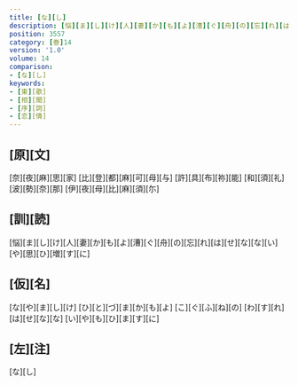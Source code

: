 ```yaml
---
title: [な][し]
description: [悩][ま][し][け][人][妻][か][も][よ][漕][ぐ][舟][の][忘][れ][は][せ][な][な][い][や][思][ひ][増][す][に]
position: 3557
category: [巻]14
version: '1.0'
volume: 14
comparison:
- [な][し]
keywords:
- [東][歌]
- [相][聞]
- [序][詞]
- [恋][情]
---
```


## [原][文]

[奈][夜][麻][思][家] [比][登][都][麻][可][母][与] [許][具][布][祢][能] [和][須][礼][波][勢][奈][那] [伊][夜][母][比][麻][須][尓]

## [訓][読]

[悩][ま][し][け][人][妻][か][も][よ][漕][ぐ][舟][の][忘][れ][は][せ][な][な][い][や][思][ひ][増][す][に]

## [仮][名]

[な][や][ま][し][け] [ひ][と][づ][ま][か][も][よ] [こ][ぐ][ふ][ね][の] [わ][す][れ][は][せ][な][な] [い][や][も][ひ][ま][す][に]

## [左][注]

[な][し]
